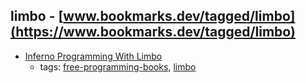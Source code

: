 limbo - [www.bookmarks.dev/tagged/limbo](https://www.bookmarks.dev/tagged/limbo)
---
* [Inferno Programming With Limbo](http://doc.cat-v.org/inferno/books/inferno_programming_with_limbo/)
    * tags: [free-programming-books](../tags/free-programming-books.md), [limbo](../tags/limbo.md)
